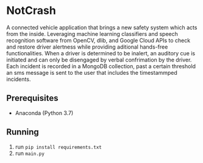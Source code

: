 # NotCrash

A connected vehicle application that brings a new safety system which acts from the inside. Leveraging machine learning classifiers and speech recognition software from OpenCV, dlib, and Google Cloud APIs to check and restore driver alertness while providing aditional hands-free functionalities. When a driver is determined to be inalert, an auditory cue is initiated and can only be disengaged by verbal confrimation by the driver. Each incident is recorded in a MongoDB collection, past a certain threshold an sms message is sent to the user that includes the timestammped incidents.

## Prerequisites 

- Anaconda (Python 3.7)


## Running 

1. run ```pip install requirements.txt``` 
2. run ```main.py```
